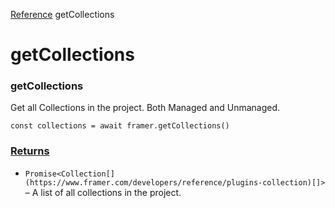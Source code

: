 [Reference](https://www.framer.com/developers/reference)
getCollections
# getCollections
### getCollections
Get all Collections in the project. Both Managed and Unmanaged.
```
const collections = await framer.getCollections()
```

### [Returns](https://www.framer.com/developers/reference/plugins-get-collections#returns)
  * `Promise<Collection[](https://www.framer.com/developers/reference/plugins-collection)[]>` – A list of all collections in the project.


